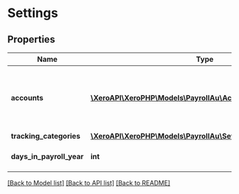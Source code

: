 # Settings

## Properties
Name | Type | Description | Notes
------------ | ------------- | ------------- | -------------
**accounts** | [**\XeroAPI\XeroPHP\Models\PayrollAu\Account[]**](Account.md) | Payroll Account details for SuperExpense, SuperLiabilty, WagesExpense, PAYGLiability &amp; WagesPayable. | [optional] 
**tracking_categories** | [**\XeroAPI\XeroPHP\Models\PayrollAu\SettingsTrackingCategories**](SettingsTrackingCategories.md) |  | [optional] 
**days_in_payroll_year** | **int** | Number of days in the Payroll year | [optional] 

[[Back to Model list]](../README.md#documentation-for-models) [[Back to API list]](../README.md#documentation-for-api-endpoints) [[Back to README]](../README.md)


